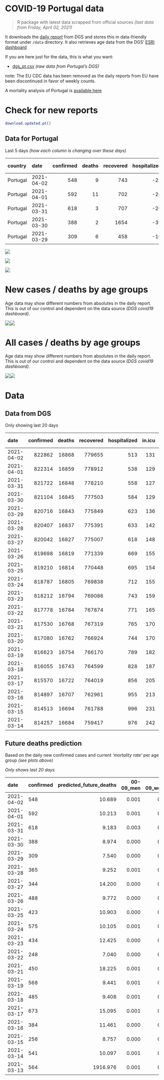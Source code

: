 COVID-19 Portugal data
================

> R package with latest data scrapped from official sources *(last data
> from Friday, April 02, 2021)*

It downloads the [daily
report](https://covid19.min-saude.pt/relatorio-de-situacao/) from DGS
and stores this in data-friendly format under `/data` directory. It also
retrieves age data from the DGS’ [ESRI
dashboard](https://covid19.min-saude.pt/ponto-de-situacao-atual-em-portugal/)

If you are here just for the data, this is what you want:

  - [dgs\_pt.csv](raw/master/data/dgs_pt.csv) *(raw data from Portugal’s
    DGS)*

note: The EU CDC data has been removed as the daily reports from EU have
been discontinued in favor of weekly counts.

A mortality analysis of Portugal is [available
here](https://averissimo.github.io/covid19-analysis/mortality.html)

# Check for new reports

``` r
download.updated.pt()
```

## Data for Portugal

Last 5 days *(how each column is changing over these days)*

| country  | date       | confirmed | deaths | recovered | hospitalized | in.icu | confirmed\_m\_00-09 | confirmed\_w\_00-09 | confirmed\_m\_10-19 | confirmed\_w\_10-19 | confirmed\_m\_20-29 | confirmed\_w\_20-29 | confirmed\_m\_30-39 | confirmed\_w\_30-39 | confirmed\_m\_40-49 | confirmed\_w\_40-49 | confirmed\_m\_50-59 | confirmed\_w\_50-59 | confirmed\_m\_60-69 | confirmed\_w\_60-69 | confirmed\_m\_70-79 | confirmed\_w\_70-79 | confirmed\_m\_80+ | confirmed\_w\_80+ | death\_m\_00-09 | death\_w\_00-09 | death\_m\_10-19 | death\_w\_10-19 | death\_m\_20-29 | death\_w\_20-29 | death\_m\_30-39 | death\_w\_30-39 | death\_m\_40-49 | death\_w\_40-49 | death\_m\_50-59 | death\_w\_50-59 | death\_m\_60-69 | death\_w\_60-69 | death\_m\_70-79 | death\_w\_70-79 | death\_m\_80+ | death\_w\_80+ |
| :------- | :--------- | --------: | -----: | --------: | -----------: | -----: | ------------------: | ------------------: | ------------------: | ------------------: | ------------------: | ------------------: | ------------------: | ------------------: | ------------------: | ------------------: | ------------------: | ------------------: | ------------------: | ------------------: | ------------------: | ------------------: | ----------------: | ----------------: | --------------: | --------------: | --------------: | --------------: | --------------: | --------------: | --------------: | --------------: | --------------: | --------------: | --------------: | --------------: | --------------: | --------------: | --------------: | --------------: | ------------: | ------------: |
| Portugal | 2021-04-02 |       548 |      9 |       743 |         \-25 |      2 |                  28 |                  33 |                   7 |                  11 |                  33 |                  46 |                  45 |                  53 |                  47 |                  30 |                  46 |                  42 |                  31 |                  24 |                  12 |                  17 |                16 |                28 |               0 |               0 |               0 |               0 |               0 |               0 |               0 |               0 |               0 |               0 |               0 |               0 |               0 |               0 |               2 |               2 |             3 |             2 |
| Portugal | 2021-04-01 |       592 |     11 |       702 |         \-20 |      2 |                  33 |                  35 |                  24 |                  15 |                  35 |                  49 |                  42 |                  46 |                  55 |                  43 |                  44 |                  38 |                  26 |                  39 |                  22 |                   9 |                15 |                22 |               0 |               0 |               0 |               0 |               0 |               0 |               0 |               0 |               0 |               0 |               0 |               1 |               2 |               0 |               1 |               1 |             1 |             5 |
| Portugal | 2021-03-31 |       618 |      3 |       707 |         \-26 |    \-2 |                  59 |                  35 |                  34 |                  10 |                  30 |                  39 |                  21 |                  50 |                  73 |                  54 |                  37 |                  44 |                  31 |                  34 |                  24 |                  13 |                12 |                16 |               0 |               0 |               0 |               0 |               0 |               0 |               0 |               0 |               0 |               0 |               0 |               0 |               1 |               0 |               1 |               0 |             1 |             0 |
| Portugal | 2021-03-30 |       388 |      2 |      1654 |         \-39 |    \-7 |                   6 |                  16 |                   8 |                  12 |                  26 |                  21 |                  22 |                  21 |                  42 |                  35 |                  32 |                  33 |                  13 |                  32 |                  24 |                  15 |                14 |                15 |               0 |               0 |               0 |               0 |               0 |               0 |               0 |               0 |               0 |               0 |               0 |               0 |               1 |               0 |               0 |               0 |             0 |             1 |
| Portugal | 2021-03-29 |       309 |      6 |       458 |         \-10 |    \-6 |                   9 |                  12 |                  26 |                  16 |                  22 |                  12 |                  13 |                  22 |                  15 |                  26 |                  23 |                  13 |                  26 |                  36 |                   7 |                   3 |                18 |                11 |               0 |               0 |               0 |               0 |               0 |               0 |               0 |               0 |               0 |               0 |               0 |               0 |               0 |               0 |               2 |               0 |             1 |             3 |

![](README_files/figure-gfm/totals-1.svg)<!-- -->

![](README_files/figure-gfm/differential-1.svg)<!-- -->

![](README_files/figure-gfm/differential_7days-1.svg)<!-- -->

# New cases / deaths by age groups

Age data may show different numbers from absolutes in the daily report.
This is out of our control and dependent on the data source *(DGS
covid19 dashboard)*.

![](README_files/figure-gfm/new_cases_deaths-1.svg)<!-- -->![](README_files/figure-gfm/new_cases_deaths-2.svg)<!-- -->

# All cases / deaths by age groups

Age data may show different numbers from absolutes in the daily report.
This is out of our control and dependent on the data source *(DGS
covid19 dashboard)*.

![](README_files/figure-gfm/total_cases_deaths-1.svg)<!-- -->![](README_files/figure-gfm/total_cases_deaths-2.svg)<!-- -->

# Data

## Data from DGS

Only showing last 20 days

| date       | confirmed | deaths | recovered | hospitalized | in.icu | confirmed\_m\_00-09 | confirmed\_w\_00-09 | confirmed\_m\_10-19 | confirmed\_w\_10-19 | confirmed\_m\_20-29 | confirmed\_w\_20-29 | confirmed\_m\_30-39 | confirmed\_w\_30-39 | confirmed\_m\_40-49 | confirmed\_w\_40-49 | confirmed\_m\_50-59 | confirmed\_w\_50-59 | confirmed\_m\_60-69 | confirmed\_w\_60-69 | confirmed\_m\_70-79 | confirmed\_w\_70-79 | confirmed\_m\_80+ | confirmed\_w\_80+ | death\_m\_00-09 | death\_w\_00-09 | death\_m\_10-19 | death\_w\_10-19 | death\_m\_20-29 | death\_w\_20-29 | death\_m\_30-39 | death\_w\_30-39 | death\_m\_40-49 | death\_w\_40-49 | death\_m\_50-59 | death\_w\_50-59 | death\_m\_60-69 | death\_w\_60-69 | death\_m\_70-79 | death\_w\_70-79 | death\_m\_80+ | death\_w\_80+ |
| :--------- | --------: | -----: | --------: | -----------: | -----: | ------------------: | ------------------: | ------------------: | ------------------: | ------------------: | ------------------: | ------------------: | ------------------: | ------------------: | ------------------: | ------------------: | ------------------: | ------------------: | ------------------: | ------------------: | ------------------: | ----------------: | ----------------: | --------------: | --------------: | --------------: | --------------: | --------------: | --------------: | --------------: | --------------: | --------------: | --------------: | --------------: | --------------: | --------------: | --------------: | --------------: | --------------: | ------------: | ------------: |
| 2021-04-02 |    822862 |  16868 |    779655 |          513 |    131 |               23240 |               22297 |               37904 |               38220 |               55118 |               62289 |               53844 |               64133 |               60502 |               76336 |               53747 |               68353 |               40168 |               43539 |               25664 |               28951 |             22636 |             45636 |               1 |               1 |               1 |               1 |               7 |               5 |              21 |              20 |              91 |              61 |             330 |             130 |            1046 |             456 |            2257 |            1323 |          5100 |          6017 |
| 2021-04-01 |    822314 |  16859 |    778912 |          538 |    129 |               23212 |               22264 |               37897 |               38209 |               55085 |               62243 |               53799 |               64080 |               60455 |               76306 |               53701 |               68311 |               40137 |               43515 |               25652 |               28934 |             22620 |             45608 |               1 |               1 |               1 |               1 |               7 |               5 |              21 |              20 |              91 |              61 |             330 |             130 |            1046 |             456 |            2255 |            1321 |          5097 |          6015 |
| 2021-03-31 |    821722 |  16848 |    778210 |          558 |    127 |               23179 |               22229 |               37873 |               38194 |               55050 |               62194 |               53757 |               64034 |               60400 |               76263 |               53657 |               68273 |               40111 |               43476 |               25630 |               28925 |             22605 |             45586 |               1 |               1 |               1 |               1 |               7 |               5 |              21 |              20 |              91 |              61 |             330 |             129 |            1044 |             456 |            2254 |            1320 |          5096 |          6010 |
| 2021-03-30 |    821104 |  16845 |    777503 |          584 |    129 |               23120 |               22194 |               37839 |               38184 |               55020 |               62155 |               53736 |               63984 |               60327 |               76209 |               53620 |               68229 |               40080 |               43442 |               25606 |               28912 |             22593 |             45570 |               1 |               1 |               1 |               1 |               7 |               5 |              21 |              20 |              91 |              61 |             330 |             129 |            1043 |             456 |            2253 |            1320 |          5095 |          6010 |
| 2021-03-29 |    820716 |  16843 |    775849 |          623 |    136 |               23114 |               22178 |               37831 |               38172 |               54994 |               62134 |               53714 |               63963 |               60285 |               76174 |               53588 |               68196 |               40067 |               43410 |               25582 |               28897 |             22579 |             45555 |               1 |               1 |               1 |               1 |               7 |               5 |              21 |              20 |              91 |              61 |             330 |             129 |            1042 |             456 |            2253 |            1320 |          5095 |          6009 |
| 2021-03-28 |    820407 |  16837 |    775391 |          633 |    142 |               23105 |               22166 |               37805 |               38156 |               54972 |               62122 |               53701 |               63941 |               60270 |               76148 |               53565 |               68183 |               40041 |               43374 |               25575 |               28894 |             22561 |             45544 |               1 |               1 |               1 |               1 |               7 |               5 |              21 |              20 |              91 |              61 |             330 |             129 |            1042 |             456 |            2251 |            1320 |          5094 |          6006 |
| 2021-03-27 |    820042 |  16827 |    775007 |          618 |    148 |               23092 |               22152 |               37798 |               38158 |               54940 |               62096 |               53680 |               63923 |               60245 |               76114 |               53544 |               68150 |               40018 |               43338 |               25560 |               28877 |             22543 |             45530 |               1 |               1 |               1 |               1 |               7 |               5 |              21 |              20 |              91 |              61 |             329 |             129 |            1042 |             455 |            2250 |            1319 |          5089 |          6005 |
| 2021-03-26 |    819698 |  16819 |    771339 |          669 |    155 |               23092 |               22148 |               37779 |               38156 |               54916 |               62086 |               53663 |               63905 |               60217 |               76085 |               53520 |               68132 |               39992 |               43309 |               25543 |               28862 |             22518 |             45491 |               1 |               1 |               1 |               1 |               7 |               5 |              21 |              20 |              91 |              61 |             328 |             129 |            1042 |             454 |            2250 |            1318 |          5087 |          6002 |
| 2021-03-25 |    819210 |  16814 |    770448 |          695 |    154 |               23084 |               22136 |               37746 |               38129 |               54862 |               62048 |               53638 |               63877 |               60183 |               76048 |               53485 |               68105 |               39960 |               43279 |               25540 |               28847 |             22502 |             45463 |               1 |               1 |               1 |               1 |               7 |               5 |              21 |              20 |              91 |              61 |             328 |             129 |            1042 |             454 |            2249 |            1317 |          5087 |          5999 |
| 2021-03-24 |    818787 |  16805 |    769838 |          712 |    155 |               23074 |               22129 |               37732 |               38120 |               54836 |               62031 |               53585 |               63854 |               60154 |               76015 |               53437 |               68086 |               39922 |               43242 |               25524 |               28829 |             22485 |             45440 |               1 |               1 |               1 |               1 |               7 |               5 |              21 |              20 |              91 |              61 |             328 |             129 |            1040 |             454 |            2249 |            1316 |          5085 |          5995 |
| 2021-03-23 |    818212 |  16794 |    769086 |          743 |    159 |               23061 |               22121 |               37715 |               38096 |               54772 |               61997 |               53521 |               63804 |               60124 |               75984 |               53396 |               68036 |               39893 |               43193 |               25501 |               28812 |             22472 |             45420 |               1 |               1 |               1 |               1 |               7 |               5 |              21 |              20 |              91 |              61 |             326 |             129 |            1040 |             454 |            2249 |            1316 |          5082 |          5989 |
| 2021-03-22 |    817778 |  16784 |    767874 |          771 |    165 |               23054 |               22120 |               37696 |               38071 |               54750 |               61967 |               53505 |               63790 |               60095 |               75935 |               53360 |               68000 |               39855 |               43175 |               25485 |               28790 |             22455 |             45385 |               1 |               1 |               1 |               1 |               7 |               5 |              21 |              20 |              91 |              61 |             326 |             129 |            1040 |             454 |            2247 |            1315 |          5080 |          5984 |
| 2021-03-21 |    817530 |  16768 |    767319 |          765 |    170 |               23053 |               22118 |               37690 |               38069 |               54735 |               61944 |               53490 |               63775 |               60078 |               75920 |               53333 |               67976 |               39844 |               43146 |               25472 |               28785 |             22443 |             45369 |               1 |               1 |               1 |               1 |               7 |               5 |              21 |              20 |              91 |              61 |             325 |             129 |            1039 |             454 |            2242 |            1315 |          5076 |          5979 |
| 2021-03-20 |    817080 |  16762 |    766924 |          744 |    170 |                  NA |                  NA |                  NA |                  NA |                  NA |                  NA |                  NA |                  NA |                  NA |                  NA |                  NA |                  NA |                  NA |                  NA |                  NA |                  NA |                NA |                NA |              NA |              NA |              NA |              NA |              NA |              NA |              NA |              NA |              NA |              NA |              NA |              NA |              NA |              NA |              NA |              NA |            NA |            NA |
| 2021-03-19 |    816623 |  16754 |    766170 |          789 |    182 |               23022 |               22095 |               37661 |               38050 |               54667 |               61873 |               53426 |               63707 |               60014 |               75839 |               53287 |               67879 |               39798 |               43073 |               25443 |               28751 |             22412 |             45335 |               1 |               1 |               1 |               1 |               7 |               5 |              21 |              20 |              91 |              61 |             325 |             129 |            1035 |             453 |            2238 |            1314 |          5073 |          5978 |
| 2021-03-18 |    816055 |  16743 |    764599 |          828 |    187 |               23005 |               22077 |               37637 |               38028 |               54623 |               61828 |               53374 |               63671 |               59977 |               75786 |               53247 |               67842 |               39775 |               43024 |               25421 |               28741 |             22407 |             45302 |               1 |               1 |               1 |               1 |               7 |               5 |              21 |              20 |              90 |              61 |             325 |             129 |            1031 |             453 |            2237 |            1313 |          5071 |          5976 |
| 2021-03-17 |    815570 |  16722 |    764019 |          856 |    205 |               22990 |               22071 |               37622 |               38016 |               54580 |               61791 |               53330 |               63644 |               59940 |               75746 |               53217 |               67800 |               39747 |               42996 |               25406 |               28710 |             22393 |             45286 |               1 |               1 |               1 |               1 |               7 |               5 |              21 |              20 |              90 |              61 |             324 |             128 |            1028 |             453 |            2232 |            1311 |          5065 |          5973 |
| 2021-03-16 |    814897 |  16707 |    762961 |          955 |    213 |               22978 |               22059 |               37590 |               37997 |               54543 |               61735 |               53288 |               63594 |               59894 |               75686 |               53173 |               67728 |               39706 |               42956 |               25384 |               28681 |             22373 |             45246 |               1 |               1 |               1 |               1 |               7 |               5 |              21 |              20 |              90 |              61 |             323 |             128 |            1027 |             452 |            2229 |            1309 |          5061 |          5970 |
| 2021-03-15 |    814513 |  16694 |    761788 |          996 |    231 |               22976 |               22047 |               37578 |               37985 |               54504 |               61726 |               53264 |               63566 |               59863 |               75662 |               53152 |               67691 |               39680 |               42929 |               25371 |               28664 |             22352 |             45219 |               1 |               1 |               1 |               1 |               7 |               5 |              21 |              20 |              89 |              61 |             323 |             126 |            1026 |             452 |            2226 |            1307 |          5059 |          5968 |
| 2021-03-14 |    814257 |  16684 |    759417 |          976 |    242 |               22972 |               22052 |               37580 |               37972 |               54483 |               61715 |               53264 |               63545 |               59838 |               75651 |               53127 |               67663 |               39670 |               42899 |               25354 |               28651 |             22339 |             45197 |               1 |               1 |               1 |               1 |               7 |               5 |              21 |              20 |              89 |              61 |             323 |             126 |            1025 |             452 |            2224 |            1306 |          5057 |          5964 |

## Future deaths prediction

Based on the daily new confirmed cases and current *‘mortality rate’*
per age group *(see plots above)*

*Only shows last 20 days*

| date       | confirmed | predicted\_future\_deaths | 00-09\_men | 00-09\_women | 10-19\_men | 10-19\_women | 20-29\_men | 20-29\_women | 30-39\_men | 30-39\_women | 40-49\_men | 40-49\_women | 50-59\_men | 50-59\_women | 60-69\_men | 60-69\_women | 70-79\_men | 70-79\_women | 80+\_men | 80+\_women |
| :--------- | :-------- | ------------------------: | ---------: | -----------: | ---------: | -----------: | ---------: | -----------: | ---------: | -----------: | ---------: | -----------: | ---------: | -----------: | ---------: | -----------: | ---------: | -----------: | -------: | ---------: |
| 2021-04-02 | 548       |                    10.689 |      0.001 |        0.001 |      0.000 |        0.000 |      0.004 |        0.004 |      0.018 |        0.017 |      0.071 |        0.024 |      0.282 |        0.080 |      0.807 |        0.251 |      1.055 |        0.777 |    3.605 |      3.692 |
| 2021-04-01 | 592       |                    10.213 |      0.001 |        0.002 |      0.001 |        0.000 |      0.004 |        0.004 |      0.016 |        0.014 |      0.083 |        0.034 |      0.270 |        0.072 |      0.677 |        0.408 |      1.935 |        0.411 |    3.380 |      2.901 |
| 2021-03-31 | 618       |                     9.183 |      0.003 |        0.002 |      0.001 |        0.000 |      0.004 |        0.003 |      0.008 |        0.016 |      0.110 |        0.043 |      0.227 |        0.084 |      0.807 |        0.356 |      2.111 |        0.594 |    2.704 |      2.110 |
| 2021-03-30 | 388       |                     8.974 |      0.000 |        0.001 |      0.000 |        0.000 |      0.003 |        0.002 |      0.009 |        0.007 |      0.063 |        0.028 |      0.196 |        0.063 |      0.339 |        0.335 |      2.111 |        0.685 |    3.154 |      1.978 |
| 2021-03-29 | 309       |                     7.540 |      0.000 |        0.001 |      0.001 |        0.000 |      0.003 |        0.001 |      0.005 |        0.007 |      0.023 |        0.021 |      0.141 |        0.025 |      0.677 |        0.377 |      0.616 |        0.137 |    4.055 |      1.450 |
| 2021-03-28 | 365       |                     9.252 |      0.001 |        0.001 |      0.000 |        0.000 |      0.004 |        0.002 |      0.008 |        0.006 |      0.038 |        0.027 |      0.129 |        0.063 |      0.599 |        0.377 |      1.319 |        0.777 |    4.055 |      1.846 |
| 2021-03-27 | 344       |                    14.200 |      0.000 |        0.000 |      0.001 |        0.000 |      0.003 |        0.001 |      0.007 |        0.006 |      0.042 |        0.023 |      0.147 |        0.034 |      0.677 |        0.304 |      1.495 |        0.685 |    5.633 |      5.142 |
| 2021-03-26 | 488       |                     9.772 |      0.000 |        0.001 |      0.001 |        0.001 |      0.007 |        0.003 |      0.010 |        0.009 |      0.051 |        0.030 |      0.215 |        0.051 |      0.833 |        0.314 |      0.264 |        0.685 |    3.605 |      3.692 |
| 2021-03-25 | 423       |                    10.903 |      0.000 |        0.000 |      0.000 |        0.000 |      0.003 |        0.001 |      0.021 |        0.007 |      0.044 |        0.026 |      0.295 |        0.036 |      0.990 |        0.388 |      1.407 |        0.823 |    3.830 |      3.032 |
| 2021-03-24 | 575       |                    10.105 |      0.001 |        0.000 |      0.000 |        0.001 |      0.008 |        0.003 |      0.025 |        0.016 |      0.045 |        0.025 |      0.252 |        0.095 |      0.755 |        0.513 |      2.023 |        0.777 |    2.929 |      2.637 |
| 2021-03-23 | 434       |                    12.425 |      0.000 |        0.000 |      0.001 |        0.001 |      0.003 |        0.002 |      0.006 |        0.004 |      0.044 |        0.039 |      0.221 |        0.068 |      0.990 |        0.189 |      1.407 |        1.005 |    3.830 |      4.615 |
| 2021-03-22 | 248       |                     7.040 |      0.000 |        0.000 |      0.000 |        0.000 |      0.002 |        0.002 |      0.006 |        0.005 |      0.026 |        0.012 |      0.166 |        0.046 |      0.286 |        0.304 |      1.143 |        0.228 |    2.704 |      2.110 |
| 2021-03-21 | 450       |                    18.225 |      0.001 |        0.001 |      0.001 |        0.000 |      0.009 |        0.006 |      0.025 |        0.021 |      0.096 |        0.065 |      0.282 |        0.184 |      1.198 |        0.765 |      2.550 |        1.554 |    6.984 |      4.483 |
| 2021-03-19 | 568       |                     9.441 |      0.001 |        0.001 |      0.001 |        0.001 |      0.006 |        0.004 |      0.020 |        0.011 |      0.056 |        0.042 |      0.246 |        0.070 |      0.599 |        0.513 |      1.935 |        0.457 |    1.127 |      4.351 |
| 2021-03-18 | 485       |                     9.408 |      0.001 |        0.000 |      0.000 |        0.000 |      0.005 |        0.003 |      0.017 |        0.008 |      0.056 |        0.032 |      0.184 |        0.080 |      0.729 |        0.293 |      1.319 |        1.417 |    3.154 |      2.110 |
| 2021-03-17 | 673       |                    15.095 |      0.001 |        0.001 |      0.001 |        0.000 |      0.005 |        0.004 |      0.016 |        0.016 |      0.069 |        0.048 |      0.270 |        0.137 |      1.068 |        0.419 |      1.935 |        1.325 |    4.506 |      5.274 |
| 2021-03-16 | 384       |                    11.461 |      0.000 |        0.001 |      0.000 |        0.000 |      0.005 |        0.001 |      0.009 |        0.009 |      0.047 |        0.019 |      0.129 |        0.070 |      0.677 |        0.283 |      1.143 |        0.777 |    4.731 |      3.560 |
| 2021-03-15 | 256       |                     8.757 |      0.000 |        0.000 |      0.000 |        0.000 |      0.003 |        0.001 |      0.000 |        0.007 |      0.038 |        0.009 |      0.153 |        0.053 |      0.260 |        0.314 |      1.495 |        0.594 |    2.929 |      2.901 |
| 2021-03-14 | 541       |                    10.097 |      0.001 |        0.001 |      0.001 |        0.001 |      0.007 |        0.004 |      0.014 |        0.010 |      0.050 |        0.038 |      0.258 |        0.070 |      0.677 |        0.251 |      1.407 |        1.005 |    2.478 |      3.824 |
| 2021-03-13 | 564       |                  1916.976 |      0.001 |        0.001 |      0.000 |        0.001 |      0.009 |        0.003 |      0.016 |        0.006 |      0.048 |        0.032 |      0.258 |        0.089 |      0.599 |        0.293 |   1256.107 |      649.733 |    4.506 |      5.274 |
